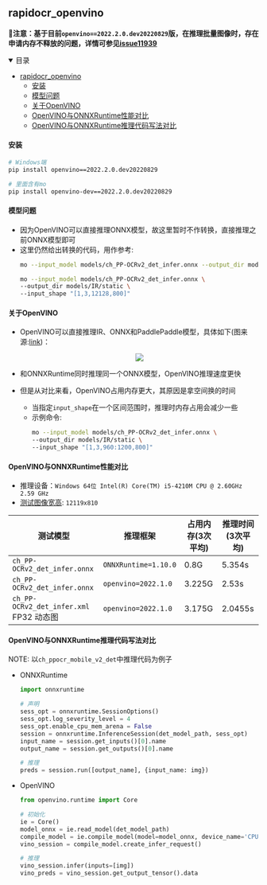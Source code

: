 ## rapidocr_openvino

**🚩注意：基于目前`openvino==2022.2.0.dev20220829`版，在推理批量图像时，存在申请内存不释放的问题，详情可参见[issue11939](https://github.com/openvinotoolkit/openvino/issues/11939)**

<details open>
<summary>目录</summary>

- [rapidocr_openvino](#rapidocr_openvino)
    - [安装](#安装)
    - [模型问题](#模型问题)
    - [关于OpenVINO](#关于openvino)
    - [OpenVINO与ONNXRuntime性能对比](#openvino与onnxruntime性能对比)
    - [OpenVINO与ONNXRuntime推理代码写法对比](#openvino与onnxruntime推理代码写法对比)
</details>


#### 安装
```bash
# Windows端
pip install openvino==2022.2.0.dev20220829

# 里面含有mo
pip install openvino-dev==2022.2.0.dev20220829
```

#### 模型问题
- 因为OpenVINO可以直接推理ONNX模型，故这里暂时不作转换，直接推理之前ONNX模型即可
- 这里仍然给出转换的代码，用作参考:
    ```bash
    mo --input_model models/ch_PP-OCRv2_det_infer.onnx --output_dir models/IR/

    mo --input_model models/ch_PP-OCRv2_det_infer.onnx \
    --output_dir models/IR/static \
    --input_shape "[1,3,12128,800]"
    ```


#### 关于OpenVINO
- OpenVINO可以直接推理IR、ONNX和PaddlePaddle模型，具体如下(图来源:[link](https://docs.openvino.ai/latest/openvino_docs_OV_UG_OV_Runtime_User_Guide.html#doxid-openvino-docs-o-v-u-g-o-v-runtime-user-guide))：

    <div align="center">
        <img src="https://docs.openvino.ai/latest/_images/BASIC_FLOW_IE_C.svg">
    </div>

- 和ONNXRuntime同时推理同一个ONNX模型，OpenVINO推理速度更快
- 但是从对比来看，OpenVINO占用内存更大，其原因是拿空间换的时间
  - 当指定`input_shape`在一个区间范围时，推理时内存占用会减少一些
  - 示例命令:
    ```bash
    mo --input_model models/ch_PP-OCRv2_det_infer.onnx \
    --output_dir models/IR/static \
    --input_shape "[1,3,960:1200,800]"
    ```

#### OpenVINO与ONNXRuntime性能对比
- 推理设备：`Windows 64位 Intel(R) Core(TM) i5-4210M CPU @ 2.60GHz   2.59 GHz`
- [测试图像宽高](https://drive.google.com/file/d/1iJcGvOVIdUlyOS52bBdvO8uzx8QORo5M/view?usp=sharing): `12119x810`

| 测试模型                             | 推理框架             | 占用内存(3次平均) | 推理时间(3次平均) |
| ------------------------------------ | -------------------- | ----------------- | ----------------- |
| `ch_PP-OCRv2_det_infer.onnx`         | `ONNXRuntime=1.10.0` | 0.8G              | 5.354s            |
| `ch_PP-OCRv2_det_infer.onnx`         | `openvino=2022.1.0`  | 3.225G            | 2.53s             |
| `ch_PP-OCRv2_det_infer.xml` FP32 动态图 | `openvino=2022.1.0`  | 3.175G            | 2.0455s           |


#### OpenVINO与ONNXRuntime推理代码写法对比
NOTE: 以`ch_ppocr_mobile_v2_det`中推理代码为例子

- ONNXRuntime
    ```python
    import onnxruntime

    # 声明
    sess_opt = onnxruntime.SessionOptions()
    sess_opt.log_severity_level = 4
    sess_opt.enable_cpu_mem_arena = False
    session = onnxruntime.InferenceSession(det_model_path, sess_opt)
    input_name = session.get_inputs()[0].name
    output_name = session.get_outputs()[0].name

    # 推理
    preds = session.run([output_name], {input_name: img})
    ```

- OpenVINO
    ```python
    from openvino.runtime import Core

    # 初始化
    ie = Core()
    model_onnx = ie.read_model(det_model_path)
    compile_model = ie.compile_model(model=model_onnx, device_name='CPU')
    vino_session = compile_model.create_infer_request()

    # 推理
    vino_session.infer(inputs=[img])
    vino_preds = vino_session.get_output_tensor().data
    ```
